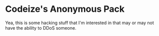 # Codeize's Anonymous Pack

Yea, this is some hacking stuff that I'm interested in that may or may not have the ability to DDoS someone.
